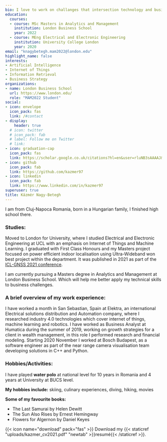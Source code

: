 ```yaml
---
bio: I love to work on challanges that intersection technology and business.
education:
  courses:
  - course: MSc Masters in Analytics and Management
    institution: London Business School
    year: 2022
  - course: MEng Electrical and Electronic Engineering
    institution: University College London
    year: 2020
email: "knagybetegh.mam2022@london.edu"
highlight_name: false
interests:
- Artificial Intelligence
- Internet of Things
- Information Retrieval
- Business Strategy
organizations:
- name: London Business School
  url: https://www.london.edu/
  role: "MAM2022 Student"
social:
- icon: envelope
  icon_pack: fas
  link: /#contact
- display:
    header: true
  # icon: twitter
  # icon_pack: fab
  # label: Follow me on Twitter
  # link: 
- icon: graduation-cap
  icon_pack: fas
  link: https://scholar.google.co.uk/citations?hl=en&user=rluNB3sAAAAJ&view_op=list_works&gmla=AJsN-F4t8L1Yhnmwyer1WuNaNsIgPYtYMQLUrUqpSQdTZn7CvHwGfYqKgOxUUubC1XebiphcyRvcRxSwAdQWv4z5TKihKFfI7Ercx2fVJiyCJRyjUd0jxkE
- icon: github
  icon_pack: fab
  link: https://github.com/kazmer97
- icon: linkedin
  icon_pack: fab
  link: https://www.linkedin.com/in/kazmer97
superuser: true
title: Kázmér Nagy-Betegh
---
```


I am from Cluj-Napoca Romania, born in a Hungarian family, I finished high school there.
  
### Studies:
Moved to London for University, where I studied Electrical and Electronic Engineering at UCL with an emphasis on Internet of Things and Machine Learning. I graduated with First Class Honours and my Masters project focused on power efficient indoor localisation using Ultra-Wideband won best project within the department. It was published in 2021 as part of the [ICL-GNSS 2021 conference](https://events.tuni.fi/icl-gnss2021). 

I am currently pursuing a Masters degree in Analytics and Management at London Business School. Which will help me better apply my technical skills to business challenges. 

### A brief overview of my work experience: 
I have worked a month in San Sebastian, Spain at Elektra, an international Electrical solutions distribution and Automation company, where I researched industry 4.0 technologies which cover internet of things, machine learning and robotics. 
I have worked as Business Analyst at Humatica during the summer of 2019, working on growth strategies for a client in wealth management, in this role I performed research and financial modeling. 
Starting 2020 November I worked at Bosch Budapest, as a software engineer as part of the near range camera visualisation team developing solutions in C++ and Python. 


### Hobbies/Activities:

I have played **water polo** at national level for 10 years in Romania and 4 years at University at BUCS level. 

**My hobbies include:** skiing, culinary experiences, diving, hiking, movies

**Some of my favourite books:** 
 - The Last Samurai by Helen Dewitt 
 - The Sun Also Rises by Ernest Hemingway
 - Flowers for Algernon by Daniel Keyes


{{< icon name="download" pack="fas" >}} Download my {{< staticref "uploads/kazmer_cv2021.pdf" "newtab" >}}resumé{{< /staticref >}}.
